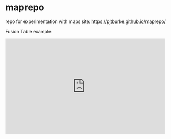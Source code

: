 # maprepo
repo for experimentation with maps
site:
https://pjtburke.github.io/maprepo/

Fusion Table example:

<iframe width="500" height="300" scrolling="no" frameborder="no" src="https://fusiontables.google.com/embedviz?q=select+col15+from+14WlSnT3vSe88IWlg_9Y5Q_pT1eI2k8XRzQgjAcH7&amp;viz=MAP&amp;h=false&amp;lat=53.02980822957897&amp;lng=-1.787361756249993&amp;t=1&amp;z=6&amp;l=col15&amp;y=3&amp;tmplt=4&amp;hml=ONE_COL_LAT_LNG"></iframe>
